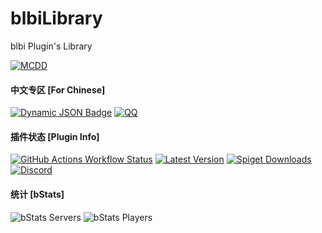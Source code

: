 # blbiLibrary
blbi Plugin's Library



[![MCDD](https://mcdd.cn/available_min.png)](https://mcdd.cn/resources/3) 

#### 中文专区 [For Chinese]

[![Dynamic JSON Badge](https://img.shields.io/badge/dynamic/json?url=https%3A%2F%2Fapi.mcdd.cn%2Fddget%2Fresource%2Finfo%2F2&query=resource.version&prefix=v%20&style=for-the-badge&label=MCDD%E5%B7%B2%E5%8F%91%E5%B8%83&color=hsl(180%2C%2055%25%2C%2049%25))](https://mcdd.cn/resources/2) [![QQ](https://img.shields.io/badge/%E5%8A%A0%E5%85%A5%E7%BE%A4%E8%81%8A-blue?style=for-the-badge&label=QQ&color=white)](https://qm.qq.com/q/TWjF1qyIg2)

#### 插件状态 [Plugin Info]

[![GitHub Actions Workflow Status](https://img.shields.io/github/actions/workflow/status/EggFine/blbiLibrary/gradle.yml?style=for-the-badge)](https://github.com/EggFine/blbiLibrary/actions) [![Latest Version](https://img.shields.io/spiget/version/118213?style=for-the-badge&label=Latest%20Version&color=brightgreen)](https://www.spigotmc.org/resources/118213) [![Spiget Downloads](https://img.shields.io/spiget/downloads/118213?style=for-the-badge)](https://www.spigotmc.org/resources/118213) [![Discord](https://img.shields.io/discord/1256544705991147601?style=for-the-badge&label=Discord&color=pink)](https://discord.gg/KjXXbSgJru)

#### 统计 [bStats]

![bStats Servers](https://img.shields.io/bstats/servers/22707?style=for-the-badge) ![bStats Players](https://img.shields.io/bstats/players/22707?style=for-the-badge)

